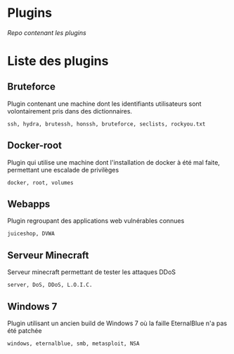 # Plugins
###### Repo contenant les plugins

# Liste des plugins
## Bruteforce
Plugin contenant une machine dont les identifiants utilisateurs sont 
volontairement pris dans des dictionnaires.

`ssh, hydra, brutessh, honssh, bruteforce, seclists, rockyou.txt`

## Docker-root
Plugin qui utilise une machine dont l'installation de docker à été mal faite, 
permettant une escalade de privilèges

`docker, root, volumes`

## Webapps
Plugin regroupant des applications web vulnérables connues

`juiceshop, DVWA`

## Serveur Minecraft
Serveur minecraft permettant de tester les attaques DDoS

`server, DoS, DDoS, L.O.I.C.`

## Windows 7
Plugin utilisant un ancien build de Windows 7 où la faille EternalBlue n'a pas 
été patchée

`windows, eternalblue, smb, metasploit, NSA`
